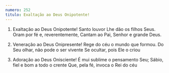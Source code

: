 ```yaml
---
numero: 252
titulo: Exaltação ao Deus Onipotente!
---
```

1. Exaltação ao Deus Onipotente!
Santo louvor Lhe dão os filhos Seus.
Oram por fé e, reverentemente,
Cantam ao Pai, Senhor e grande Deus.

2. Veneração ao Deus Onipresente!
Rege do céu o mundo que formou.
Do Seu olhar, não pode o ser vivente
Se ocultar, pois Ele o criou

3. Adoração ao Deus Onisciente!
É mui sublime o pensamento Seu;
Sábio, fiel e bom a todo o crente
Que, pela fé, invoca o Rei do céu
